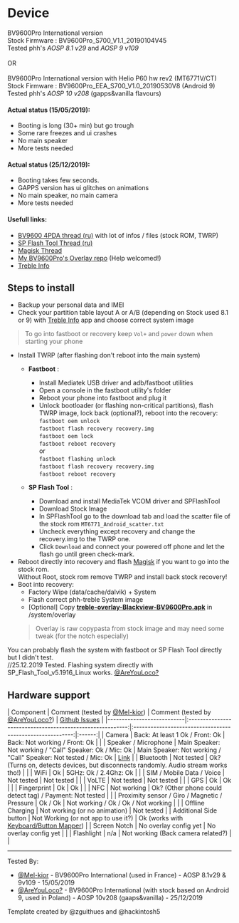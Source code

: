 # Device

BV9600Pro International version<br>
Stock Firmware : BV9600Pro_S700_V1.1_20190104V45<br>
Tested phh's *AOSP 8.1 v29* and *AOSP 9 v109*<br>
<br>
OR<br>
<br>
BV9600Pro International version with Helio P60 hw rev2 (MT6771V/CT)<br>
Stock Firmware : BV9600Pro_EEA_S700_V1.0_20190530V8 (Android 9)<br>
Tested phh's *AOSP 10 v208* (gapps&vanilla flavours)<br>


#### Actual status (15/05/2019):
 - Booting is long (30+ min) but go trough  
 - Some rare freezes and ui crashes
 - No main speaker   
 - More tests needed
#### Actual status (25/12/2019):
 - Booting takes few seconds.
 - GAPPS version has ui glitches on animations
 - No main speaker, no main camera
 - More tests needed

#### Usefull links:          
* [BV9600 4PDA thread (ru)](https://4pda.ru/forum/index.php?showtopic=917008) with lot of infos / files (stock ROM, TWRP)
* [SP Flash Tool Thread (ru)](https://4pda.ru/forum/index.php?showtopic=469340&st=26020)
* [Magisk Thread](https://forum.xda-developers.com/apps/magisk/official-magisk-v7-universal-systemless-t3473445)
* [My BV9600Pro's Overlay repo](https://github.com/Mel-kior/vendor_hardware_overlay/tree/master/Blackview/BV9600Pro/) (Help welcomed!)
* [Treble Info](https://play.google.com/store/apps/details?id=tk.hack5.treblecheck)
 
## Steps to install

* Backup your personal data and IMEI
* Check your partition table layout A or A/B (depending on Stock used 8.1 or 9) with [Treble Info](https://play.google.com/store/apps/details?id=tk.hack5.treblecheck) app and choose correct system image

> To go into fastboot or recovery keep `Vol+` and `power` down when starting your phone

* Install TWRP (after flashing don't reboot into the main system)
  * **Fastboot** :  
    * Install Mediatek USB driver and adb/fastboot utilities  
    * Open a console in the fastboot utility's folder  
    * Reboot your phone into fastboot and plug it
    * Unlock bootloader (or flashing non-critical partitions), flash TWRP image, lock back (optional?), reboot into the recovery:  
`fastboot oem unlock`<br>
`fastboot flash recovery recovery.img`<br>
`fastboot oem lock`<br>
`fastboot reboot recovery`<br>
or<br>
`fastboot flashing unlock`<br>
`fastboot flash recovery recovery.img`<br>
`fastboot reboot recovery`<br>

  * **SP Flash Tool** :
    * Download and install MediaTek VCOM driver and SPFlashTool
    * Download Stock Image
    * In SPFlashTool go to the download tab and load the scatter file of the stock rom `MT6771_Android_scatter.txt`
    * Uncheck everything except recovery and change the recovery.img to the TWRP one.
    * Click `Download` and connect your powered off phone and let the flash go until green check-mark.
* Reboot directly into recovery and flash [Magisk](https://forum.xda-developers.com/apps/magisk/official-magisk-v7-universal-systemless-t3473445) if you want to go into the stock rom.   
  Without Root, stock rom remove TWRP and install back stock recovery!
* Boot into recovery:
  * Factory Wipe (data/cache/dalvik) + System
  * Flash correct phh-treble System image
  * [Optional] Copy [**treble-overlay-Blackview-BV9600Pro.apk**](https://github.com/Mel-kior/BV9600Pro_Overlay/raw/master/treble-overlay-Blackview-BV9600Pro.apk) in /system/overlay   
   > Overlay is raw copypasta from stock image and may need some tweak (for the notch especially)

You can probably flash the system with fastboot or SP Flash Tool directly but I didn't test.<br>
//25.12.2019 Tested. Flashing system directly with SP_Flash_Tool_v5.1916_Linux works. [@AreYouLoco?](https://github.com/AreYouLoco)

## Hardware support

| Component                 | Comment (tested by [@Mel-kior](https://github.com/Mel-kior)) |
Comment (tested by [@AreYouLoco?](https://github.com/AreYouLoco)) | [Github Issues] |
|---------------------------|:---------------------------------------------------------:|:---------------------------------------------------------:|:------:|
| Camera                    | Back: At least 1 Ok / Front: Ok                         | Back: Not working / Front: Ok                         |        |
| Speaker / Microphone             | Main Speaker: Not working / "Call" Speaker: Ok / Mic: Ok     | Main Speaker: Not working / "Call" Speaker: Not tested / Mic: Ok     | [Link] |
| Bluetooth                 | Not tested                                                | Ok? (Turns on, detects devices, but disconnects randomly. Audio stream works tho!)                                                |        |
| WiFi                      | Ok                                                        | 5GHz: Ok / 2.4Ghz: Ok                                                      |        |
| SIM / Mobile Data / Voice | Not tested                                                | Not tested                                                |        |
| VoLTE                     | Not tested                                                | Not tested                                                |        |
| GPS                       | Ok                                                        | Ok                                                |        |
| Fingerprint               | Ok                                                        | Ok                                                |        |
| NFC                       | Not working                                               | Ok? (Other phone could detect tag) / Payment: Not tested                                               |        |
| Proximity sensor / Giro / Magnetic / Pressure   | Ok / Ok                                        | Not working / Ok / Ok / Not working                                      |        |
| Offline Charging          | Not working (or no animation)                             | Not tested         |
| Additional Side button    | Not Working (or not app to use it?)                       | Ok (works with [Keyboard/Button Mapper](https://f-droid.org/app/io.github.sds100.keymapper))    |
| Screen Notch              | No overlay config yet                                     | No overlay config yet                                     |        |
| Flashlight              | n/a                                  | Not working (Back camera related?)                                   |        |

---

Tested By:

* [@Mel-kior](https://github.com/Mel-kior) - BV9600Pro International (used in France) - AOSP 8.1v29 & 9v109 - 15/05/2019
* [@AreYouLoco?](https://github.com/AreYouLoco) - BV9600Pro International (with stock based on Android 9, used in Poland) - AOSP 10v208 (gaaps&vanilla) - 25/12/2019

Template created by @zguithues and @hackintosh5



[Github Issues]: https://github.com/phhusson/treble_experimentations/issues/

[Link]: https://github.com/phhusson/treble_experimentations/issues/417
